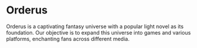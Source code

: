 # Orderus

Orderus is a captivating fantasy universe with a popular light novel as its foundation. Our objective is to expand this universe into games and various platforms, enchanting fans across different media.
